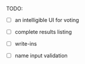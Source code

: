 TODO:

- [ ] an intelligible UI for voting
- [ ] complete results listing
- [ ] write-ins
- [ ] name input validation

